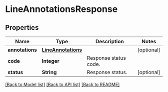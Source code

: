 ﻿
# LineAnnotationsResponse


## Properties
Name | Type | Description | Notes
------------ | ------------- | ------------- | -------------
**annotations** | [**LineAnnotations**](LineAnnotations.md) |  | [optional]
**code** | **Integer** | Response status code. | 
**status** | **String** | Response status. | [optional]


[[Back to Model list]](../README.md#documentation-for-models) [[Back to API list]](../README.md#documentation-for-api-endpoints) [[Back to README]](../README.md)



